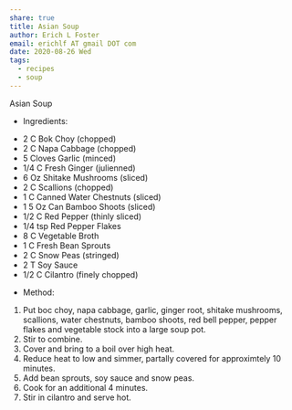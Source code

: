 ```yaml
---
share: true
title: Asian Soup
author: Erich L Foster
email: erichlf AT gmail DOT com
date: 2020-08-26 Wed
tags:
  - recipes
  - soup
---
```


Asian Soup
* Ingredients:
- 2 C Bok Choy (chopped)
- 2 C Napa Cabbage (chopped)
- 5 Cloves Garlic (minced)
- 1/4 C Fresh Ginger (julienned)
- 6 Oz Shitake Mushrooms (sliced)
- 2 C Scallions (chopped)
- 1 C Canned Water Chestnuts (sliced)
- 1 5 Oz Can Bamboo Shoots (sliced)
- 1/2 C Red Pepper (thinly sliced)
- 1/4 tsp Red Pepper Flakes
- 8 C Vegetable Broth
- 1 C Fresh Bean Sprouts
- 2 C Snow Peas (stringed)
- 2 T Soy Sauce
- 1/2 C Cilantro (finely chopped)

* Method:
1. Put boc choy, napa cabbage, garlic, ginger root, shitake mushrooms, scallions, water chestnuts, bamboo shoots,
   red bell pepper, pepper flakes and vegetable stock into a large soup pot.
2. Stir to combine.
3. Cover and bring to a boil over high heat.
4. Reduce heat to low and simmer, partally covered for approximtely 10 minutes.
5. Add bean sprouts, soy sauce and snow peas.
6. Cook for an additional 4 minutes.
7. Stir in cilantro and serve hot.
